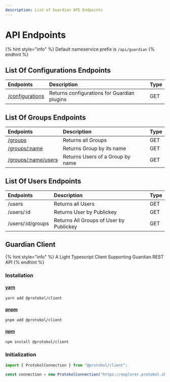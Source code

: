 ```yaml
---
description: List of Guardian API Endpoints
---
```


# API Endpoints

{% hint style="info" %}
Default nameservice prefix is `/api/guardian`
{% endhint %}

## List Of Configurations Endpoints

| Endpoints | Description | Type |
| :--- | :--- | :--- |
| [/configurations](../../nameservice/api-endpoints/configurations.md) | Returns configurations for Guardian plugins | GET |

## List Of Groups Endpoints

| Endpoints | Description | Type |
| :--- | :--- | :--- |
| [/groups](groups.md#groups-1) | Returns all Groups | GET |
| [/groups/:name](groups.md#groups-name) | Returns Group by its name | GET |
| [/groups/:name/users](groups.md#users-by-group-name) | Returns Users of a Group by name | GET |

## List Of Users Endpoints

| Endpoints | Description | Type |
| :--- | :--- | :--- |
| /users | Returns all Users | GET |
| /users/:id | Returns User by Publickey | GET |
| /users/:id/groups | Returns All Groups of User by Publickey | GET |



## Guardian Client

{% hint style="info" %}
A Light Typescript Client Supporting Guardian REST API
{% endhint %}

### Installation

#### [yarn](https://classic.yarnpkg.com/lang/en/)

```text
yarn add @protokol/client
```

#### [pnpm](https://pnpm.js.org/)

```text
pnpm add @protokol/client
```

#### [npm](https://www.npmjs.com/)

```text
npm install @protokol/client
```



### Initialization

```typescript
import { ProtokolConnection } from "@protokol/client";

const connection = new ProtokolConnection("https://explorer.protokol.sh/api");
```

## 





